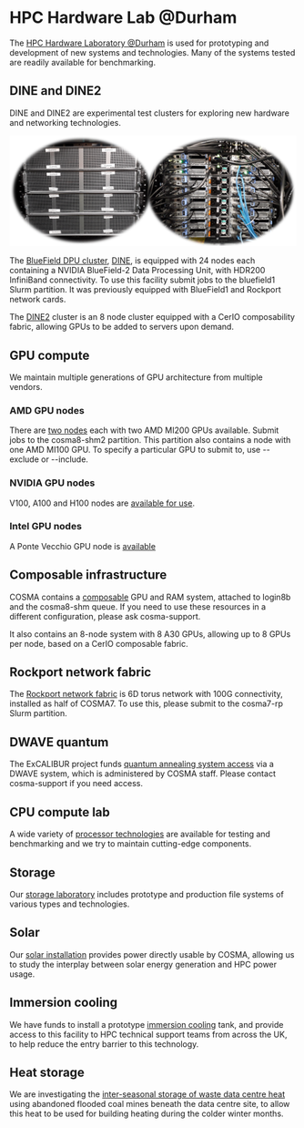 # HPC Hardware Lab @Durham

The [HPC Hardware Laboratory @Durham](https://durham.readthedocs.io/en/latest/hardwarelab) is used for prototyping and development of new systems and technologies.  Many of the systems tested are readily available for benchmarking.

## DINE and DINE2

DINE and DINE2 are experimental test clusters for exploring new hardware and networking technologies.

![DINE](images/dine.png)

The [BlueField DPU cluster](bluefield.md), [DINE](dine.md), is equipped with 24 nodes each containing a NVIDIA BlueField-2 Data Processing Unit, with HDR200 InfiniBand connectivity.  To use this facility submit jobs to the bluefield1 Slurm partition.  It was previously equipped with BlueField1 and Rockport network cards.

The [DINE2](dine.md) cluster is an 8 node cluster equipped with a CerIO composability fabric, allowing GPUs to be added to servers upon demand.

## GPU compute

We maintain multiple generations of GPU architecture from multiple vendors.

### AMD GPU nodes

There are [two nodes](amdgpu.md) each with two AMD MI200 GPUs available.  Submit jobs to the cosma8-shm2 partition.  This partition also contains a node with one AMD MI100 GPU.  To specify a particular GPU to submit to, use --exclude or --include.

### NVIDIA GPU nodes

V100, A100 and H100 nodes are [available for use](nvidiagpu.md).

### Intel GPU nodes

A Ponte Vecchio GPU node is [available](intelgpu.md)

## Composable infrastructure

COSMA contains a [composable](composable.md) GPU and RAM system, attached to login8b and the cosma8-shm queue.  If you need to use these resources in a different configuration, please ask cosma-support.

It also contains an 8-node system with 8 A30 GPUs, allowing up to 8 GPUs per node, based on a CerIO composable fabric.

## Rockport network fabric

The [Rockport network fabric](rockport.md) is 6D torus network with 100G connectivity, installed as half of COSMA7.  To use this, please submit to the cosma7-rp Slurm partition.

## DWAVE quantum

The ExCALIBUR project funds [quantum annealing system access](quantum.md) via a DWAVE system, which is administered by COSMA staff.  Please contact cosma-support if you need access. 

## CPU compute lab

A wide variety of [processor technologies](cpucomputelab.md) are available for testing and benchmarking and we try to maintain cutting-edge components.

## Storage

Our [storage laboratory](storagelab.md) includes prototype and production file systems of various types and technologies.

## Solar

Our [solar installation](environmental.md#solar-panels) provides power directly usable by COSMA, allowing us to study the interplay between solar energy generation and HPC power usage.

## Immersion cooling

We have funds to install a prototype [immersion cooling](immersion.md) tank, and provide access to this facility to HPC technical support teams from across the UK, to help reduce the entry barrier to this technology.

## Heat storage

We are investigating the [inter-seasonal storage of waste data centre heat](https://durham.readthedocs.io/en/latest/ichs/index.html) using abandoned flooded coal mines beneath the data centre site, to allow this heat to be used for building heating during the colder winter months.
